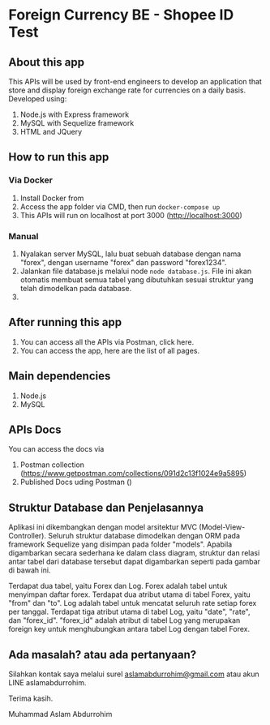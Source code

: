 # Foreign Currency BE - Shopee ID Test

## About this app
This APIs will be used by front-end engineers to develop an application that store and display foreign
exchange rate for currencies on a daily basis. Developed using:
1. Node.js with Express framework
2. MySQL with Sequelize framework
3. HTML and JQuery

## How to run this app
### Via Docker
1. Install Docker from
2. Access the app folder via CMD, then run `docker-compose up`
3. This APIs will run on localhost at port 3000 (<http://localhost:3000>)

### Manual
1. Nyalakan server MySQL, lalu buat sebuah database dengan nama "forex", dengan username "forex" dan password "forex1234".
2. Jalankan file database.js melalui node `node database.js`. File ini akan otomatis membuat semua tabel yang dibutuhkan sesuai struktur yang telah dimodelkan pada database.
3. 

## After running this app
1. You can access all the APIs via Postman, click here.
2. You can access the app, here are the list of all pages.

## Main dependencies
1. Node.js
2. MySQL

## APIs Docs
You can access the docs via
1. Postman collection (<https://www.getpostman.com/collections/091d2c13f1024e9a5895>)
2. Published Docs uding Postman ()

## Struktur Database dan Penjelasannya
Aplikasi ini dikembangkan dengan model arsitektur MVC (Model-View-Controller). Seluruh struktur database dimodelkan dengan ORM pada framework Sequelize yang disimpan pada folder "models". Apabila digambarkan secara sederhana ke dalam class diagram, struktur dan relasi antar tabel dari database tersebut dapat digambarkan seperti pada gambar di bawah ini.

Terdapat dua tabel, yaitu Forex dan Log. Forex adalah tabel untuk menyimpan daftar forex. Terdapat dua atribut utama di tabel Forex, yaitu "from" dan "to". Log adalah tabel untuk mencatat seluruh rate setiap forex per tanggal. Terdapat tiga atribut utama di tabel Log, yaitu "date", "rate", dan "forex_id". "forex_id" adalah atribut di tabel Log yang merupakan foreign key untuk menghubungkan antara tabel Log dengan tabel Forex. 

## Ada masalah? atau ada pertanyaan?
Silahkan kontak saya melalui surel aslamabdurrohim@gmail.com atau akun LINE aslamabdurrohim.

Terima kasih.

Muhammad Aslam Abdurrohim